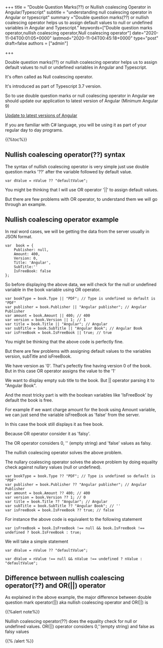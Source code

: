 +++
title = "Double Question Marks(??) or Nullish coalescing Operator in Angular/Typescript"
subtitle = "understanding null coalescing operator in Angular or typescript"
summary ="Double question marks(??) or nullish coalescing operator helps us to assign default values to null or undefined variables in Angular and Typescript."
keywords=["Double question marks operator,nullish coalescing operator,Null coalescing operator"]
date="2020-11-04T00:01:05+0000"
lastmod="2020-11-04T00:45:18+0000"
type="post"
draft=false
authors = ["admin"]

+++

Double question marks(??) or nullish coalescing operator helps us to assign default values to null or undefined variables in Angular and Typescript. 

It's often called as Null coalescing operator.

It's introduced as part of Typescript 3.7 version. 

So to use double question marks or null coalescing operator in Angular we should update our application to latest version of Angular (Minimum Angular 9)

[Update to latest versions of Angular](https://www.angularjswiki.com/angular/update-angular-cli-version-ng-update-to-latest-6-7-versions/)

If you are familiar with C# language, you will be using it as part of your regular day to day programs.

{{%toc%}}


## Nullish coalescing operator(??) syntax

The syntax of nullish coalescing operator is very simple just use double question marks '??' after the variable followed by default value.

```
var dValue = nValue ?? "defaultValue"; 
```

You might be thinking that I will use OR operator '||' to assign default values. 

But there are few problems with OR operator, to understand them we will go through an example.

## Nullish coalescing operator example

In real word cases, we will be getting the data from the server usually in JSON format.

```
var  book = {
    Publisher: null,
    Amount: 400,
    Version: 0,
    Title: 'Angular',
    SubTitle:''
    IsFreeBook: false
};
```

So before displaying the above data, we will check for the null or undefined variable in the book variable using OR operator.

```
var bookType = book.Type || "PDF"; // Type is undefined so default is "PDF"
var publisher = book.Publisher || "Angular publisher"; // Angular Publisher
var amount = book.Amount || 400; // 400
var version = book.Version || 1; // 1
var title = book.Title || "Angular"; // Angular
var subTitle = book.SubTitle || "Angular Book"; // Angular Book
var isFreeBook = book.IsFreeBook || true; // true
```

You might be thinking that the above code is perfectly fine. 

But there are few problems with assigning default values to the variables version, subTitle and isFreeBook.

We have version as '0'. That's pefectly fine having version 0 of the book. But in this case OR operator assigns the value to the '1'

We want to display empty sub title to the book. But || operator parsing it to "Angular Book".

And the most tricky part is with the boolean variables like 'IsFreeBook' by default the book is free.

For example if we want charge amount for the book using Amount variable, we can just send the variable isFreeBook as 'false' from the server. 

In this case the book still displays it as free book.

Because OR operator consider it as 'falsy'.

The OR operator considers 0, '' (empty string) and 'false' values as falsy. 

The nullish coalescing operator solves the above problem.

The nullary coalescing operator solves the above problem by doing equality check against nullary values (null or undefined).

```
var bookType = book.Type ?? "PDF"; // Type is undefined so default is "PDF"
var publisher = book.Publisher ?? "Angular publisher"; // Angular Publisher
var amount = book.Amount ?? 400; // 400
var version = book.Version ?? 1; // 0
var title = book.Title ?? "Angular"; // Angular
var subTitle = book.SubTitle ?? "Angular Book"; // ''
var isFreeBook = book.IsFreeBook ?? true; // false

```

For instance the above code is equivalent to the following statement

```
var isFreeBook = book.IsFreeBook !== null && book.IsFreeBook !== undefined ? book.IsFreeBook : true;
```

We will take a simple statement

```
var dValue = nValue ?? "defaultValue"; 

var dValue = nValue !== null && nValue !== undefined ? nValue : "defaultValue"; 

```

## Difference between nullish coalescing operator(??) and OR(||) operator

As explained in the above example, the major difference between double question mark operator(||) aka nullish coalescing operator and OR(||) is 

{{%alert note%}}

Nullish coalescing operator(??) does the equality check for null or undefined values.
OR(||) operator considers 0,''(empty string) and false as falsy values

{{% /alert %}}
